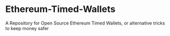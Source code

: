 # Ethereum-Timed-Wallets
A Repository for Open Source Ethereum Timed Wallets, or alternative tricks to keep money safer
